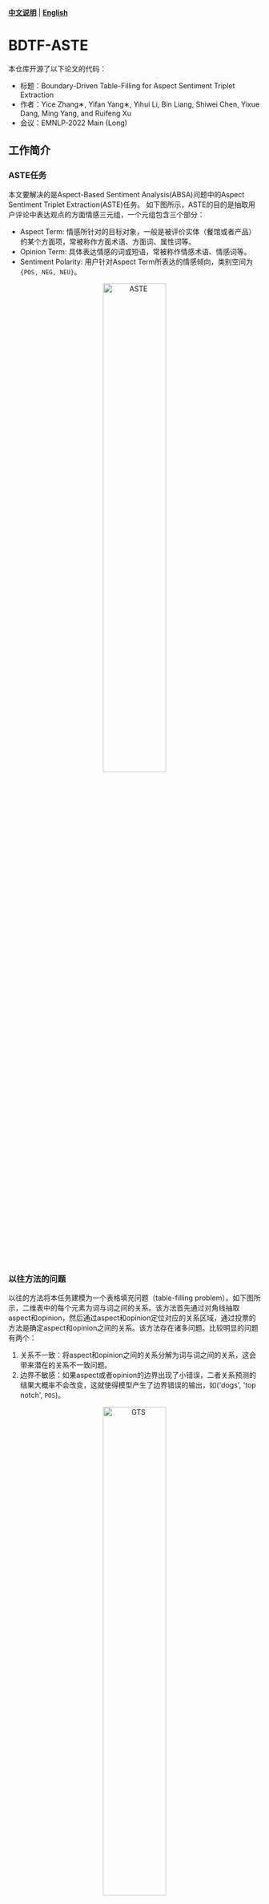 [**中文说明**](https://github.com/HITSZ-HLT/BDTF-ASTE/) | [**English**](https://github.com/HITSZ-HLT/BDTF-ASTE/blob/master/README_EN.md)


# BDTF-ASTE

本仓库开源了以下论文的代码：

- 标题：Boundary-Driven Table-Filling for Aspect Sentiment Triplet Extraction
- 作者：Yice Zhang∗, Yifan Yang∗, Yihui Li, Bin Liang, Shiwei Chen, Yixue Dang, Ming Yang, and Ruifeng Xu
- 会议：EMNLP-2022 Main (Long)

## 工作简介

### ASTE任务

本文要解决的是Aspect-Based Sentiment Analysis(ABSA)问题中的Aspect Sentiment Triplet Extraction(ASTE)任务。
如下图所示，ASTE的目的是抽取用户评论中表达观点的方面情感三元组，一个元组包含三个部分：
- Aspect Term: 情感所针对的目标对象，一般是被评价实体（餐馆或者产品）的某个方面项，常被称作方面术语、方面词、属性词等。
- Opinion Term: 具体表达情感的词或短语，常被称作情感术语、情感词等。
- Sentiment Polarity: 用户针对Aspect Term所表达的情感倾向，类别空间为`{POS, NEG, NEU}`。

<div align="center"> <img src="https://user-images.githubusercontent.com/9134454/199022562-2cca1c06-b91e-4e4b-8bf0-20273a16821e.png" alt="ASTE" width="50%" /></div>

### 以往方法的问题

以往的方法将本任务建模为一个表格填充问题（table-filling problem）。如下图所示，二维表中的每个元素为词与词之间的关系。该方法首先通过对角线抽取aspect和opinion，然后通过aspect和opinion定位对应的关系区域，通过投票的方法是确定aspect和opinion之间的关系。该方法存在诸多问题。比较明显的问题有两个：
1. 关系不一致：将aspect和opinion之间的关系分解为词与词之间的关系，这会带来潜在的关系不一致问题。
2. 边界不敏感：如果aspect或者opinion的边界出现了小错误，二者关系预测的结果大概率不会改变，这就使得模型产生了边界错误的输出，如('dogs', 'top notch', `POS`)。

<div align="center"> <img src="https://user-images.githubusercontent.com/9134454/199043065-86775e70-6027-4732-99b3-c49c0fd30e30.png" alt="GTS" width="50%" /></div>

以往的工作尝试使用Span-based的方法来解决关系不一致的问题。这是一种可行的思路。但是该方法忽略了细粒度的词级别的信息，这正是表格填充方法的优点。

### 本文提出的方法

本文为了解决上述的两个问题，提出了边界驱动的表格填充方法（Boundary-Driven Table-Filling）。如下图所示，该方法将方面关系三元组转为二维表中的一个关系区域，因而将ASTE任务转化为关系区域的定位和分类。对关系区域整体进行分类可以解决了关系不一致的问题，那些边界错误的关系区域也可以通过将其分类为Invaild而移除。

<div align="center"> <img src="https://user-images.githubusercontent.com/9134454/199046656-e45f508e-b196-4ce4-a649-19cd4582dee0.png" alt="BDTF" width="50%" /></div>

此外，本文还提出了一种关系学习的方法来学习一个二维的表示。该方法包含三个部分：
- 首先，将评论文本输入到`BERT`中学习词级别的上下文表示。
- 然后，通过基于张量的操作，根据词表示构建关系表示。文本中所有词之间的关系表示构成一个二维的表，表中的元素为一个向量。
- 最后，使用CNN对二维表进行建模。
该方法学习到的二维表示将被用到关系区域的定位和分类中。

整体上，本文所提出方法的模型框架如下图所示。

<div align="center"> <img src="https://user-images.githubusercontent.com/9134454/199048478-82c2c1ff-1b10-41aa-8071-5f4ad6197559.png" alt="Model" width="40%" /></div>

### 实验结果

本方法的主要实验结果如下表，详细的分析见论文。

<div align="center"> <img src="https://user-images.githubusercontent.com/9134454/199048765-b85e7c6a-04f2-4d40-aec5-2ccf73709f81.png" alt="Result" width="80%" /></div>

## 运行代码
### 环境配置

- transformers==4.15.0
- pytorch==1.7.1
- einops=0.4.0
- torchmetrics==0.7.0
- tntorch==1.0.1
- pytorch-lightning==1.3.5

### 代码结构

```
├── code
│   ├── utils
│   │   ├── __init__.py
│   │   ├── aste_datamodule.py
|   |   └── aste_result.py
│   ├── model
│   │   ├── seq2mat.py
│   │   ├── table.py
│   │   ├── table_encoder
│   │   |   └── resnet.py
|   |   └── bdtf_model.py
|   ├── aste_train.py
|   └── bash
│       ├── aste.sh
│       ├── aste_14res.sh
│       ├── aste_14lap.sh
│       ├── aste_15res.sh
|       └── aste_16res.sh
└── data
    └── aste_data_bert
        ├── V1
        │   ├── 14res
        |   │   ├── train.json
        |   │   ├── dev.json
        |   │   └── test.json
        │   ├── 14lap/...
        │   ├── 15res/...
        |   └── 16res/...
        └── V2/...
```

### 运行代码

在`code`目录下
- 运行`chmod +x bash/*`。
- 运行`bash/aste_14lap.sh`。

下面是aste_14lap.sh运行的结果。这里随机种子取的是40，计算设备为A100。

<div align="center"> <img src="https://user-images.githubusercontent.com/9134454/199077758-21eeedc2-c4f2-49e4-a332-813a000d9047.png" alt="Result" width="60%" /></div>

在V100上跑aste_14lap.sh，结果如下。

<div align="center"> <img src="https://user-images.githubusercontent.com/9134454/199708850-5d1ff9a0-4fa2-4c51-afff-813377415ae1.png" alt="Result2" width="85%" /></div>

请注意，文章发布的性能都是在5个随机种子下运行然后取平均的结果，这与单次运行可能存在一些出入。

## 如有问题请在`issues`提出，或者联系我

- email: `zhangyc_hit@163.com`

<!-- ## Citation -->
